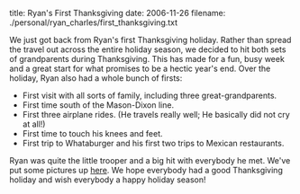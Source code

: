 title: Ryan's First Thanksgiving
date: 2006-11-26
filename: ./personal/ryan_charles/first_thanksgiving.txt


We just got back from Ryan's first Thanksgiving holiday. Rather than spread
the travel out across the entire holiday season, we decided to hit both
sets of grandparents during Thanksgiving. This has made for a fun, busy
week and a great start for what promises to be a hectic year's end.  Over
the holiday, Ryan also had a whole bunch of firsts:

<ul>
<li>First visit with all sorts of family, including three great-grandparents.
<li>First time south of the Mason-Dixon line.
<li>First three airplane rides. (He travels really well; He basically did not cry at all!)
<li>First time to touch his knees and feet.
<li>First trip to Whataburger and his first two trips to Mexican restaurants.
</ul>

Ryan was quite the little trooper and a big hit with everybody he met. We've put
some pictures up <a href="http://www.mschaef.com/albums/ryan_thanksgiving_2006/index.html">here</a>.
We hope everybody had a good Thanksgiving holiday and wish everybody a happy holiday
season!

